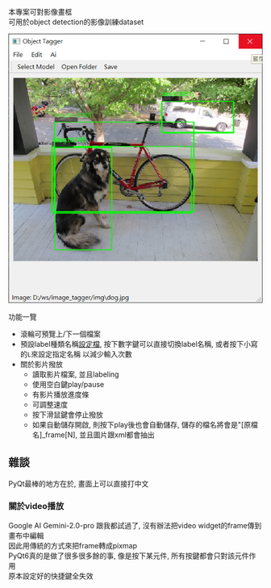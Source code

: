 本專案可對影像畫框  
可用於object detection的影像訓練dataset  

![](./asset/system_gui.png)

功能一覽
- 滾輪可預覽上/下一個檔案
- 預設label種類名稱[設定檔](./config/label.yaml), 按下數字鍵可以直接切換label名稱, 或者按下小寫的`L`來設定指定名稱
  以減少輸入次數
- 關於影片撥放
  - 讀取影片檔案, 並且labeling
  - 使用空白鍵play/pause
  - 有影片播放進度條
  - 可調整速度
  - 按下滑鼠鍵會停止撥放
  - 如果自動儲存開啟, 則按下play後也會自動儲存, 儲存的檔名將會是"[原檔名]_frame[N], 並且圖片跟xml都會抽出
## 雜談
PyQt最棒的地方在於, 畫面上可以直接打中文

### 關於video播放
Google AI Gemini-2.0-pro 跟我都試過了, 沒有辦法把video widget的frame傳到畫布中編輯  
因此用傳統的方式來把frame轉成pixmap  
PyQt6真的是做了很多很多餘的事, 像是按下某元件, 所有按鍵都會只對該元件作用  
原本設定好的快捷鍵全失效  